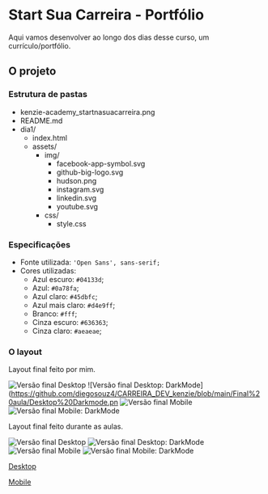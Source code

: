# Start Sua Carreira - Portfólio

Aqui vamos desenvolver ao longo dos dias desse curso, um currículo/portfólio.

## O projeto

### Estrutura de pastas

- kenzie-academy_startnasuacarreira.png
- README.md
- dia1/
  - index.html
  - assets/
    - img/
      - facebook-app-symbol.svg
      - github-big-logo.svg
      - hudson.png
      - instagram.svg
      - linkedin.svg
      - youtube.svg
    - css/
      - style.css

### Especificações

- Fonte utilizada: `'Open Sans', sans-serif;`
- Cores utilizadas:
  - Azul escuro: `#04133d`;
  - Azul: `#0a78fa`;
  - Azul claro: `#45dbfc`;
  - Azul mais claro: `#d4e9ff`;
  - Branco: `#fff`;
  - Cinza escuro: `#636363`;
  - Cinza claro: `#aeaeae`;

### O layout

Layout final feito por mim.

![Versão final Desktop](https://github.com/diegosouz4/CARREIRA_DEV_kenzie/blob/main/Final%20aula/Desktop.png)
![Versão final Desktop: DarkMode](https://github.com/diegosouz4/CARREIRA_DEV_kenzie/blob/main/Final%20aula/Desktop%20Darkmode.pn
![Versão final Mobile](https://github.com/diegosouz4/CARREIRA_DEV_kenzie/blob/main/Final%20aula/Mobile.png)
![Versão final Mobile: DarkMode](https://github.com/diegosouz4/CARREIRA_DEV_kenzie/blob/main/Final%20aula/Mobile%20Darkmode.png)

Layout final feito durante as aulas.

![Versão final Desktop](https://github.com/diegosouz4/CARREIRA_DEV_kenzie/blob/main/Final%20aula/Desktop.png)
![Versão final Desktop: DarkMode](https://github.com/diegosouz4/CARREIRA_DEV_kenzie/blob/main/Final%20aula/Desktop%20Darkmode.png)
![Versão final Mobile](https://github.com/diegosouz4/CARREIRA_DEV_kenzie/blob/main/Final%20aula/Mobile.png)
![Versão final Mobile: DarkMode](https://github.com/diegosouz4/CARREIRA_DEV_kenzie/blob/main/Final%20aula/Mobile%20Darkmode.png)

[Desktop](./kenzie-academy_startnasuacarreira.png)

[Mobile](./kenzie-academy_startnasuacarreira-mobile.png)
